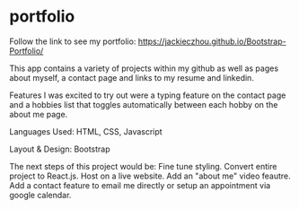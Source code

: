 # portfolio

Follow the link to see my portfolio: https://jackieczhou.github.io/Bootstrap-Portfolio/

This app contains a variety of projects within my github as well as pages about myself, a contact page and links to my resume and linkedin.

Features I was excited to try out were a typing feature on the contact page and a hobbies list that toggles automatically between each hobby on the about me page.

Languages Used: HTML, CSS, Javascript

Layout & Design: Bootstrap

The next steps of this project would be: Fine tune styling. Convert entire project to React.js. Host on a live website. Add an "about me" video feautre. Add a contact feature to email me directly or setup an appointment via google calendar.
